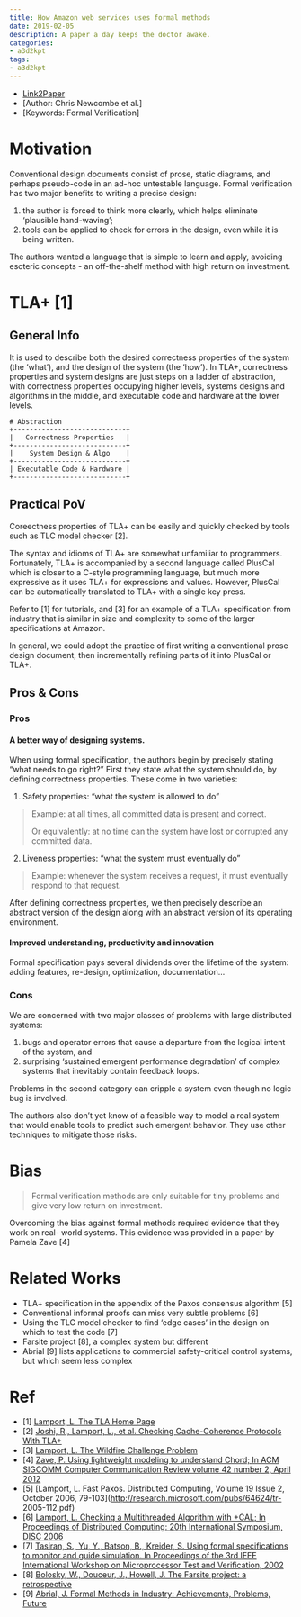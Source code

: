 ```yaml
---
title: How Amazon web services uses formal methods
date: 2019-02-05
description: A paper a day keeps the doctor awake.
categories:
- a3d2kpt
tags:
- a3d2kpt
---
```


* [Link2Paper](https://www.cslab.pepperdine.edu/warford/math220/How-Amazon-Web-Services-Uses-Formal-Methods.pdf)
* [Author: Chris Newcombe et al.] 
* [Keywords: Formal Verification]

# Motivation

Conventional design documents consist of prose, static diagrams, and perhaps pseudo-code in an ad-hoc untestable language. Formal verification has two major benefits to writing a precise design:

1. the author is forced to think more clearly, which helps eliminate ‘plausible hand-waving’;
2. tools can be applied to check for errors in the design, even while it is being written.

The authors wanted a language that is simple to learn and apply, avoiding esoteric concepts - an off-the-shelf method with high return on investment. 

# TLA+ \[1\]

## General Info

It is used to describe both the desired correctness properties of the system (the ‘what’), and the design of the system (the ‘how’). In TLA+, correctness properties and system designs are just steps on a ladder of abstraction, with correctness properties occupying higher levels, systems designs and algorithms in the middle, and executable code and hardware at the lower levels. 

```
# Abstraction
+----------------------------+
|   Correctness Properties   |
+----------------------------+
|    System Design & Algo    |
+----------------------------+
| Executable Code & Hardware |
+----------------------------+
```

## Practical PoV

Coreectness properties of TLA+ can be easily and quickly checked by tools such as TLC model checker \[2\].

The syntax and idioms of TLA+ are somewhat unfamiliar to programmers. Fortunately, TLA+ is accompanied by a second language called PlusCal which is closer to a C-style programming language, but much more expressive as it uses TLA+ for expressions and values. However, PlusCal can be automatically translated to TLA+ with a single key press.

Refer to \[1\] for tutorials, and \[3\] for an example of a TLA+ specification from industry that is similar in size and complexity to some of the larger specifications at Amazon.

In general, we could adopt the practice of first writing a conventional prose design document, then incrementally refining parts of it into PlusCal or TLA+.

## Pros & Cons

### Pros

#### A better way of designing systems.

When using formal specification, the authors begin by precisely stating “what needs to go right?” First they state what the system should do, by defining correctness properties. These come in two varieties:

1. Safety properties: “what the system is allowed to do”

> Example: at all times, all committed data is present and correct.
> 
> Or equivalently: at no time can the system have lost or corrupted any committed data.

2. Liveness properties: “what the system must eventually do”

> Example: whenever the system receives a request, it must eventually respond to that request.

After defining correctness properties, we then precisely describe an abstract version of the design along with an abstract version of its operating environment.

#### Improved understanding, productivity and innovation

Formal specification pays several dividends over the lifetime of the system: adding features, re-design, optimization, documentation...

### Cons

We are concerned with two major classes of problems with large distributed systems: 

1. bugs and operator errors that cause a departure from the logical intent of the system, and 
2. surprising ‘sustained emergent performance degradation’ of complex systems that inevitably contain feedback loops.

Problems in the second category can cripple a system even though no logic bug is involved.

The authors also don’t yet know of a feasible way to model a real system that would enable tools to predict such emergent behavior. They use other techniques to mitigate those risks.

# Bias

> Formal verification methods are only suitable for tiny problems and give very low return on investment.

Overcoming the bias against formal methods required evidence that they work on real- world systems. This evidence was provided in a paper by Pamela Zave \[4\]

# Related Works

- TLA+ specification in the appendix of the Paxos consensus algorithm \[5\]
- Conventional informal proofs can miss very subtle problems \[6\]
- Using the TLC model checker to find ‘edge cases’ in the design on which to test the code \[7\]
- Farsite project \[8\], a complex system but different
- Abrial \[9\] lists applications to commercial safety-critical control systems, but which seem less complex 

# Ref

- \[1\] [Lamport, L. The TLA Home Page]( http://research.microsoft.com/en-us/um/people/lamport/tla/tla.html)
- \[2\] [Joshi, R., Lamport, L., et al. Checking Cache-Coherence Protocols With TLA+](http://research.microsoft.com/pubs/65162/fmsd.pdf)
- \[3\] [Lamport, L. The Wildfire Challenge Problem]( http://research.microsoft.com/en-us/um/people/lamport/tla/wildfire-challenge.html)
- \[4\] [Zave, P. Using lightweight modeling to understand Chord; In ACM SIGCOMM Computer Communication Review volume 42 number 2, April 2012]( http://www2.research.att.com/~pamela/chord.html)
- \[5\] [Lamport, L. Fast Paxos. Distributed Computing, Volume 19 Issue 2, October 2006, 79-103](http://research.microsoft.com/pubs/64624/tr- 2005-112.pdf)
- \[6\] [Lamport, L. Checking a Multithreaded Algorithm with +CAL; In Proceedings of Distributed Computing: 20th International Symposium, DISC 2006](http://research.microsoft.com/en-us/um/people/lamport/pubs/dcas.pdf)
- \[7\] [Tasiran, S., Yu, Y., Batson, B., Kreider, S. Using formal specifications to monitor and guide simulation. In Proceedings of the 3rd IEEE International Workshop on Microprocessor Test and Verification, 2002](http://research.microsoft.com/apps/pubs/default.aspx?id=65169)
- \[8\] [Bolosky, W., Douceur, J., Howell, J. The Farsite project: a retrospective](http://research.microsoft.com/apps/pubs/default.aspx?id=74211)
- \[9\] [Abrial, J. Formal Methods in Industry: Achievements, Problems, Future](http://www.irisa.fr/lande/lande/icse-proceedings/icse/p761.pdf)